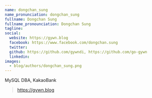 ```yaml
---
name: dongchan_sung
name_pronunciation: dongchan_sung
fullname: Dongchan Sung
fullname_pronounciation: Dongchan Sung
tagline: 
social:
  website: https://gywn.blog
  facebook: https://www.facebook.com/dongchan.sung
  twitter:
  github: https://github.com/gywndi, https://github.com/go-gywn
  linkedin: 
images:
  - blog/authors/dongchan_sung.png
---
```

MySQL DBA, KakaoBank
> https://gywn.blog
